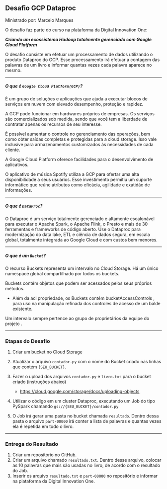 ## Desafio GCP Dataproc

Ministrado por: Marcelo Marques<br>

O desafio faz parte do curso na plataforma da Digital Innovation One: 

__*Criando um ecossistema Hadoop totalmente gerenciado com Google Cloud Platform*__

O desafio consiste em efetuar um processamento de dados utilizando o produto Dataproc do GCP. Esse processamento irá efetuar a contagem das palavras de um livro e informar quantas vezes cada palavra aparece no mesmo.

------

##### O que é `Google Cloud Platform(GCP)`?

É um grupo de soluções e aplicações que ajuda a executar blocos de serviços em nuvem  com elevado desempenho, proteção e rapidez.

A GCP pode funcionar em hardwares próprios de empresas. Os serviços são comercializados sob medida, sendo que você tem a liberdade de contratar apenas os recursos de seu interesse.

É possível aumentar o controle no gerenciamento das operações, bem como obter saídas completas e protegidas para a cloud storage. Isso vale inclusive para armazenamentos customizados às necessidades de cada cliente.

A Google Cloud Platform oferece facilidades para o desenvolvimento de aplicativos.
 
O aplicativo de música Spotify utiliza a GCP para ofertar uma alta disponibilidade a seus usuários. Esse investimento permitiu um suporte informático que reúne atributos como eficácia, agilidade e exatidão de informações.

------

##### O que é `DataProc`?

O Dataproc é um serviço totalmente gerenciado e altamente escalonável para executar o Apache Spark, o Apache Flink, o Presto e mais de 30 ferramentas e frameworks de código aberto. Use o Dataproc para modernização do data lake, ETL e ciência de dados segura, em escala global, totalmente integrada ao Google Cloud e com custos bem menores.

------

##### O que é um `Bucket`?
O recurso Buckets representa um intervalo no Cloud Storage. Há um único namespace global compartilhado por todos os buckets.

Buckets contêm objetos que podem ser acessados pelos seus próprios métodos. 
 - Além da acl propriedade, os Buckets contêm bucketAccessControls , para uso na manipulação refinada dos controles de acesso de um balde existente.

Um intervalo sempre pertence ao grupo de proprietários da equipe do projeto .

------

### Etapas do Desafio

1. Criar um bucket no Cloud Storage
1. Atualizar o arquivo ```contador.py``` com o nome do Bucket criado nas linhas que contém ```{SEU_BUCKET}```.
1. Fazer o upload dos arquivos ```contador.py``` e ```livro.txt``` para o bucket criado (instruções abaixo)
    - https://cloud.google.com/storage/docs/uploading-objects

1. Utilizar o código em um cluster Dataproc, executando um Job do tipo PySpark chamando ```gs://{SEU_BUCKET}/contador.py```
1. O Job irá gerar uma pasta no bucket chamada ```resultado```. Dentro dessa pasta o arquivo ```part-00000``` irá conter a lista de palavras e quantas vezes ela é repetida em todo o livro.

------

### Entrega do Resultado

1. Criar um repositório no GitHub.
2. Criar um arquivo chamado ```resultado.txt```. Dentro desse arquivo, colocar as 10 palavras que mais são usadas no livro, de acordo com o resultado do Job.
3. Inserir os arquivo ```resultado.txt``` e ```part-00000``` no repositório e informar na plataforma da Digital Innovation One.

